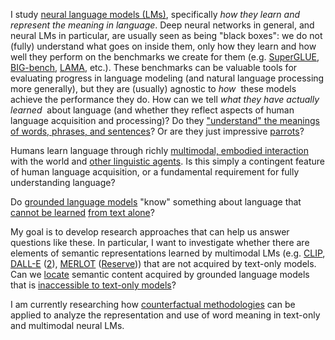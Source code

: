 
I study [neural language models (LMs)](https://towardsdatascience.com/neural-language-models-32bec14d01dc), specifically *how they learn and represent the meaning in language*.
Deep neural networks in general, and neural LMs in particular, are usually seen as being "black boxes": we do not (fully) understand what goes on inside them, only how they learn and how well they perform on the benchmarks we create for them (e.g. [SuperGLUE](https://super.gluebenchmark.com/), [BIG-bench](https://github.com/google/BIG-bench), [LAMA](https://github.com/facebookresearch/LAMA), etc.).
These benchmarks can be valuable tools for evaluating progress in language modeling (and natural language processing more generally), but they are (usually) agnostic to *how*&nbsp; these models achieve the performance they do.
How can we tell *what they have actually learned*&nbsp; about language (and whether they reflect aspects of human language acquisition and processing)?
Do they ["understand" the meanings of words, phrases, and sentences](https://aclanthology.org/2020.acl-main.463.pdf)?
Or are they just impressive [parrots](https://dl.acm.org/doi/10.1145/3442188.3445922)?

Humans learn language through richly [multimodal, embodied interaction](https://doi.org/10.1016/j.cognition.2012.06.016) with the world and [other linguistic agents](https://doi.org/10.1111/j.1467-7687.2005.00445.x).
Is this simply a contingent feature of human language acquisition, or a fundamental requirement for fully understanding language?
<!-- What semantics can be learned by text-only language models? -->
Do [grounded language models](https://aclanthology.org/2020.emnlp-main.703.pdf) "know" something about language that [cannot be learned](https://aclanthology.org/2020.acl-main.463.pdf) [from text alone](https://arxiv.org/pdf/2008.01766.pdf)?

My goal is to develop research approaches that can help us answer questions like these.
In particular, I want to investigate whether there are elements of semantic representations learned by multimodal LMs (e.g. [CLIP](https://arxiv.org/pdf/2103.00020.pdf), [DALL-E](https://arxiv.org/pdf/2102.12092.pdf) ([2](https://arxiv.org/pdf/2204.06125.pdf)), [MERLOT](https://arxiv.org/pdf/2106.02636.pdf) ([Reserve](https://arxiv.org/pdf/2201.02639.pdf))) that are not acquired by text-only models.
Can we [locate](https://arxiv.org/pdf/2202.05262.pdf) semantic content acquired by grounded language models that is [inaccessible to text-only models](https://aclanthology.org/2020.acl-main.463.pdf)?

I am currently researching how [counterfactual methodologies](https://christophm.github.io/interpretable-ml-book/counterfactual.html#counterfactual) can be applied to analyze the representation and use of word meaning in text-only and multimodal neural LMs.
